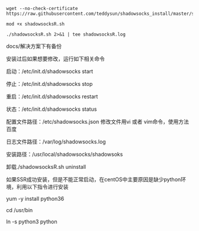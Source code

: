 
```
wget --no-check-certificate https://raw.githubusercontent.com/teddysun/shadowsocks_install/master/shadowsocksR.sh

mod +x shadowsocksR.sh

./shadowsocksR.sh 2>&1 | tee shadowsocksR.log
```

docs/解决方案下有备份

安装过后如果想要修改，运行如下相关命令

启动：/etc/init.d/shadowsocks start

停止：/etc/init.d/shadowsocks stop

重启：/etc/init.d/shadowsocks restart

状态：/etc/init.d/shadowsocks status

配置文件路径：/etc/shadowsocks.json 修改文件用vi 或者 vim命令，使用方法百度

日志文件路径：/var/log/shadowsocks.log

安装路径：/usr/local/shadowsocks/shadowsoks

卸载./shadowsocksR.sh uninstall



如果SSR成功安装，但是不能正常启动，在centOS中主要原因是缺少python环境，利用以下指令进行安装

yum -y install python36

cd /usr/bin

ln -s python3 python
